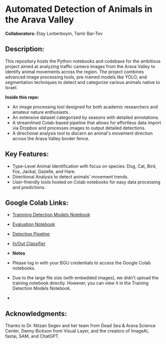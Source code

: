 
# Automated Detection of Animals in the Arava Valley

**Collaborators:** Etay Lorberboym, Tamir Bar-Tov

## Description:
This repository hosts the Python notebooks and codebase for the ambitious project aimed at analyzing traffic camera images from the Arava Valley to identify animal movements across the region. The project combines advanced image processing tools, pre-trained models like YOLO, and segmentation techniques to detect and categorize various animals native to Israel. 

**Inside this repo:**
- An image processing tool designed for both academic researchers and amateur nature enthusiasts.
- An extensive dataset categorized by seasons with detailed annotations.
- A streamlined Colab-based pipeline that allows for effortless data import via Dropbox and processes images to output detailed detections.
- A directional analysis tool to discern an animal's movement direction across the Arava Valley border fence.

## Key Features:
- Type-Level Animal Identification with focus on species: Dog, Cat, Bird, Fox, Jackal, Gazelle, and Hare.
- Directional Analysis to detect animals' movement trends.
- User-friendly tools hosted on Colab notebooks for easy data processing and predictions.

## Google Colab Links:
- [Trainning Detection Models Notebook](https://drive.google.com/file/d/1l25jVTQnvUVW4nDQNq7HEezdCjxVc1ij/view?usp=sharing)
- [Evaluation Notebook](https://colab.research.google.com/drive/1x1zgX3QosNlsii1PzyybzUp8N7MZeA6h?usp=sharing)
- [Detection Pipeline](https://colab.research.google.com/drive/1whKFqemUnQkQIFYNDz2oeygS108iQtK2?usp=sharing)
- [In/Out Classifier](https://drive.google.com/file/d/1FW8zJHYYG7Vn9aky9Yl1drhRmJpzjfqG/view?usp=sharing)

- **Notes**
- Please log in with your BGU credentials to access the Google Colab notebooks.
- Due to the large file size (with embedded images), we didn't upload the training notebook directly. However, you can view it in the Training Detection Models Notebook.
- 
## Acknowledgments:
Thanks to Dr. Nitzan Segev and her team from Dead Sea & Arava Science Center, Danny Bickson from Visual Layer, and the creators of ImageAI, fastai, SAM, and ChatGPT.

